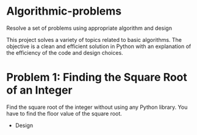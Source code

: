 # Algorithmic-problems
Resolve a set of problems using appropriate algorithm and design

This project solves a variety of topics related to basic algorithms. The objective is a clean and efficient solution in Python with an explanation of the efficiency of the code and design choices.

# Problem 1: Finding the Square Root of an Integer
Find the square root of the integer without using any Python library. You have to find the floor value of the square root.

- Design
